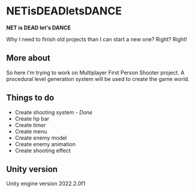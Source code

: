 # NETisDEADletsDANCE
**NET is DEAD let's DANCE**

Why I need to finish old projects than I can start a new one? Right? Right!

## More about
So here i'm trying to work on Multiplayer First Person Shooter project.
A procedural level generation system will be used to create the game world.

## Things to do
* Create shooting system	-	*Done*
* Create hp bar
* Create timer
* Create menu
* Create enemy model
* Create enemy animation
* Create shooting effect

## Unity version
Unity engine version 2022.2.0f1